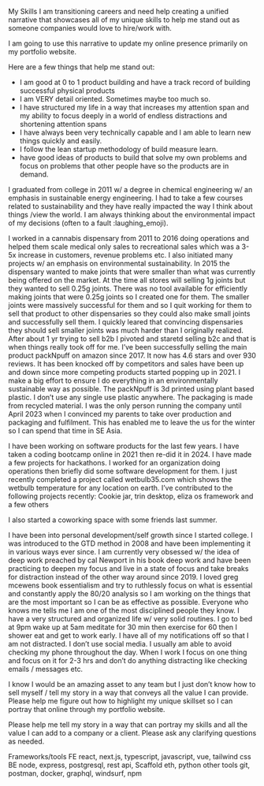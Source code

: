 My Skills
I am transitioning careers and need help creating a unified narrative that showcases all of my unique skills to help me stand out as someone companies would love to hire/work with. 

I am going to use this narrative to update my online presence primarily on my portfolio website.

Here are a few things that help me stand out: 
- I am good at 0 to 1 product building and have a track record of building successful physical products
- I am VERY detail oriented. Sometimes maybe too much so. 
- I have structured my life in a way that increases my attention span and my ability to focus deeply in a world of endless distractions and shortening attention spans
- I have always been very technically capable and I am able to learn new things quickly and easily.
- I follow the lean startup methodology of build measure learn. 
-  have good ideas of products to build that solve my own problems and focus on problems that other people have so the products are in demand. 

I graduated from college in 2011 w/ a degree in chemical engineering w/ an emphasis in sustainable energy engineering. I had to take a few courses related to sustainability and they have really impacted the way I think about things /view the world. I am always thinking about the environmental impact of my decisions (often to a fault :laughing_emoji). 

I worked in a cannabis dispensary from 2011 to 2016 doing operations and helped them scale medical only sales to recreational sales which was a 3-5x increase in customers, revenue problems etc. I also initiated many projects w/ an emphasis on environmental sustainability. In 2015 the dispensary wanted to make joints that were smaller than what was currently being offered on the market. At the time all stores will selling 1g joints but they wanted to sell 0.25g joints. There was no tool available for efficiently making joints that were 0.25g joints so I created one for them. The smaller joints were massively successful for them and so I quit working for them to sell that product to other dispensaries so they could also make small joints and successfully sell them. I quickly leared that convincing dispensaries they should sell smaller joints was much harder than I originally realized. After about 1 yr trying to sell b2b I pivoted and staretd selling b2c and that is when things really took off for me. I’ve been successfully selling the main product packNpuff on amazon since 2017. It now has 4.6 stars and over 930 reviews. It has been knocked off by competitors and sales have been up and down since more competing products started popping up in 2021. I make a big effort to ensure I do everything in an environmentally sustainable way as possible. The packNpuff is 3d printed using plant based plastic. I don’t use any single use plastic anywhere. The packaging is made from recycled material. I was the only person running the company until April 2023 when I convinced my parents to take over production and packaging and fulfilment. This has enabled me to leave the us for the winter so I can spend that time in SE Asia. 

I have been working on software products for the last few years. I have taken a coding bootcamp online in 2021 then re-did it in 2024. I have made a few projects for hackathons. I worked for an organization doing operations then briefly did some software development for them. 
I just recently completed a project called wetbulb35.com which shows the wetbulb temperature for any location on earth. I’ve contributed to the following projects recently:
Cookie jar, trin desktop, eliza os framework and a few others

I also started a coworking space with some friends last summer.

I have been into personal development/self growth since I started college. I was introduced to the GTD method in 2008 and have been implementing it in various ways ever since. I am currently very obsessed w/ the idea of deep work preached by cal Newport in his book deep work and have been practicing to deepen my focus and live in a state of focus and take breaks for distraction instead of the other way around since 2019. I loved greg mcewens book essentialism and try to ruthlessly focus on what is essential and constantly apply the 80/20 analysis so I am working on the things that are the most important so I can be as effective as possible. Everyone who knows me tells me I am one of the most disciplined people they know. I have a very structured and organized life w/ very solid routines. I go to bed at 9pm wake up at 5am meditate for 30 min then exercise for 60 then I shower eat and get to work early. I have all of my notifications off so that I am not distracted. I don’t use social media. I usually am able to avoid checking my phone throughout the day. When I work I focus on one thing and focus on it for 2-3 hrs and don’t do anything distracting like checking emails / messages etc.


I know I would be an amazing asset to any team but I just don’t know how to sell myself / tell my story in a way that conveys all the value I can provide. Please help me figure out how to highlight my unique skillset so I can portray that online through my portfolio website. 

Please help me tell my story in a way that can portray my skills and all the value I can add to a company or a client. Please ask any clarifying questions as needed. 

Frameworks/tools
FE
react, next.js, typescript, javascript, vue, tailwind css
BE
node, express, postgresql, rest api, Scaffold eth, python
other tools
git, postman, docker, graphql, windsurf, npm

